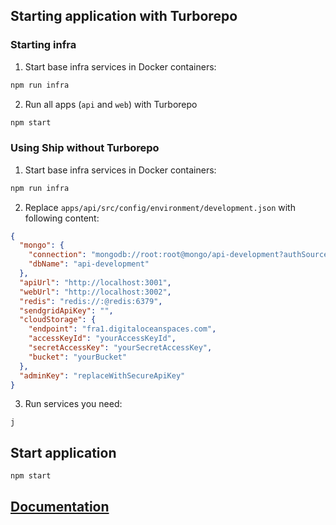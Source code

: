 ## Starting application with Turborepo

### Starting infra

1. Start base infra services in Docker containers:

```bash
npm run infra
```

2. Run all apps (`api` and `web`) with Turborepo

```bash
npm start
```

### Using Ship without Turborepo

1. Start base infra services in Docker containers:

```bash
npm run infra
```

2. Replace `apps/api/src/config/environment/development.json` with following content:

```json
{
  "mongo": {
    "connection": "mongodb://root:root@mongo/api-development?authSource=admin&replicaSet=rs",
    "dbName": "api-development"
  },
  "apiUrl": "http://localhost:3001",
  "webUrl": "http://localhost:3002",
  "redis": "redis://:@redis:6379",
  "sendgridApiKey": "",
  "cloudStorage": {
    "endpoint": "fra1.digitaloceanspaces.com",
    "accessKeyId": "yourAccessKeyId",
    "secretAccessKey": "yourSecretAccessKey",
    "bucket": "yourBucket"
  },
  "adminKey": "replaceWithSecureApiKey"
}
```

3. Run services you need:

```j```

## Start application

```shell
npm start
```

## [Documentation](https://ship.paralect.com/docs/intro)
